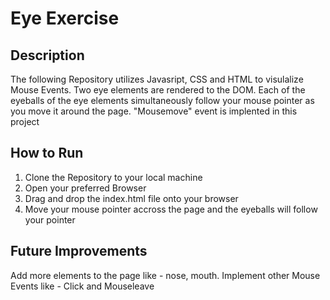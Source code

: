# Eye Exercise
## Description 
<p>The following Repository utilizes Javasript, CSS and HTML to visulalize Mouse Events. 
Two eye elements are rendered to the DOM. Each of the eyeballs of the eye elements simultaneously follow your mouse pointer 
as you move it around the page. "Mousemove" event is implented in this project</p>

## How to Run
<ol>
    <li>Clone the Repository to your local machine</li>
    <li>Open your preferred Browser</li>
    <li>Drag and drop the index.html file onto your browser</li>
    <li>Move your mouse pointer accross the page and the eyeballs will follow your pointer</li>
</ol>

## Future Improvements
</p> Add more elements to the page like - nose, mouth. Implement other Mouse Events like - Click and Mouseleave<p>
